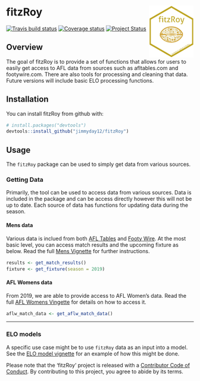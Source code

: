 
<!-- README.md is generated from README.Rmd. Please edit that file -->

<!-- badges: start -->

# fitzRoy <img src="man/figures/fitz_hex.png" align="right" width="120" height="139"/>

[![Travis build
status](https://travis-ci.org/jimmyday12/fitzRoy.svg?branch=master)](https://travis-ci.org/jimmyday12/fitzRoy)
[![Coverage
status](https://codecov.io/gh/jimmyday12/FitzRoy/branch/master/graph/badge.svg)](https://codecov.io/github/jimmyday12/FitzRoy?branch=master)
[![Project
Status](http://www.repostatus.org/badges/latest/active.svg)](http://www.repostatus.org/#active)
<!-- [![Lifecycle: maturing](http://img.shields.io/badge/lifecycle-maturing-blue.svg)](https://www.tidyverse.org/lifecycle/#maturing) -->
<!-- badges: end -->

## Overview

The goal of fitzRoy is to provide a set of functions that allows for
users to easily get access to AFL data from sources such as
afltables.com and footywire.com. There are also tools for processing and
cleaning that data. Future versions will include basic ELO processing
functions.

## Installation

You can install fitzRoy from github with:

``` r
# install.packages("devtools")
devtools::install_github("jimmyday12/fitzRoy")
```

## Usage

The `fitzRoy` package can be used to simply get data from various
sources.

### Getting Data

Primarily, the tool can be used to access data from various sources.
Data is included in the package and can be access directly however this
will not be up to date. Each source of data has functions for updating
data during the season.

#### Mens data

Various data is inclued from both [AFL Tables](afltables.com) and [Footy
Wire](footywire.com). At the most basic level, you can access match
results and the upcoming fixture as below. Read the full [Mens
Vignette](https://jimmyday12.github.io/fitzRoy/articles/readme-vignette.html)
for further instructions.

``` r
results <- get_match_results()
fixture <- get_fixture(season = 2019)
```

#### AFL Womens data

From 2019, we are able to provide access to AFL Women’s data. Read the
full [AFL Womens
Vingette](https://jimmyday12.github.io/fitzRoy/articles/womens-stats.html)
for details on how to access it.

``` r
aflw_match_data <- get_aflw_match_data()
```

-----

### ELO models

A specific use case might be to use `fitzRoy` data as an input into a
model. See the [ELO model
vignette](https://jimmyday12.github.io/fitzRoy/articles/elo-ratings-example.html)
for an example of how this might be done.

Please note that the ‘fitzRoy’ project is released with a [Contributor
Code of Conduct](.github/CODE_OF_CONDUCT.md). By contributing to this
project, you agree to abide by its terms.
